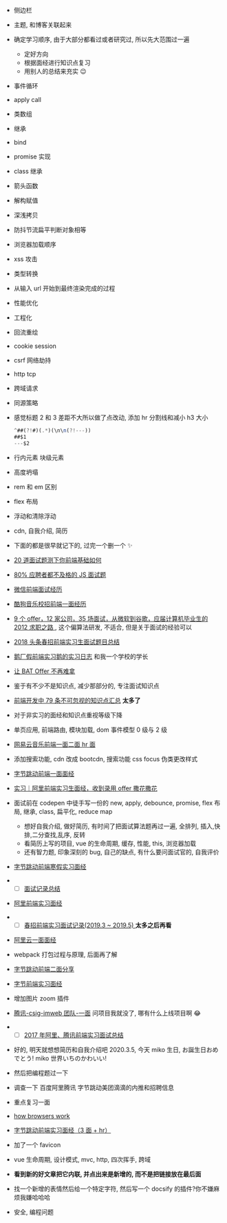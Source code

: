 - 侧边栏
- 主题, 和博客关联起来
- 确定学习顺序, 由于大部分都看过或者研究过, 所以先大范围过一遍

  - 定好方向
  - 根据面经进行知识点复习
  - 用别人的总结来充实 😉

- 事件循环
- apply call
- 类数组
- 继承
- bind
- promise 实现
- class 继承
- 箭头函数
- 解构赋值
- 深浅拷贝
- 防抖节流扁平判断对象相等
- 浏览器加载顺序
- xss 攻击
- 类型转换
- 从输入 url 开始到最终渲染完成的过程
- 性能优化
- 工程化
- 回流重绘
- cookie session
- csrf 网络劫持
- http tcp
- 跨域请求
- 同源策略
- 感觉标题 2 和 3 差距不大所以做了点改动, 添加 hr 分割线和减小 h3 大小

  ```javascript
  ^##(?!#)(.*)(\n\n(?!---))
  ##$1
  ---$2
  ```

- 行内元素 块级元素
- 高度坍塌
- rem 和 em 区别
- flex 布局
- 浮动和清除浮动
- cdn, 自我介绍, 简历
- 下面的都是很早就记下的, 过完一个删一个 ✨
- [20 道面试题测下你前端基础如何](https://zhuanlan.zhihu.com/p/40991873)
- [80% 应聘者都不及格的 JS 面试题](https://juejin.im/post/58cf180b0ce4630057d6727c)
- [微信前端面试经历](https://github.com/livoras/blog/issues/4)
- [酷狗音乐校招前端一面经历](https://segmentfault.com/a/1190000016828125)
- [9 个 offer，12 家公司，35 场面试，从微软到谷歌，应届计算机毕业生的 2012 求职之路 ](https://www.cnblogs.com/figure9/archive/2013/01/09/2853649.html), 这个偏算法研发, 不适合, 但是关于面试的经验可以
- [2018 头条春招前端实习生面试题目总结](https://juejin.im/post/5adc5d2f51882567183eb4a9)
- [鹅厂假前端实习鹅的实习日志](https://blog.csdn.net/u011748319/article/details/89062464) 和我一个学校的学长
- [让 BAT Offer 不再难拿](https://www.lindongzhou.com/article/bat-offer)
- 鉴于有不少不是知识点, 减少那部分的, 专注面试知识点
- [前端开发中 79 条不可忽视的知识点汇总](https://juejin.im/post/5d8989296fb9a06b1f147070) **太多了**
- 对于非实习的面经和知识点重视等级下降
- 单页应用, 前端路由, 模块加载, dom 事件模型 0 级与 2 级
- [网易云音乐前端一面二面 hr 面](https://www.nowcoder.com/discuss/69537?type=0&order=0&pos=452&page=1)
- 添加搜索功能, cdn 改成 bootcdn, 搜索功能 css focus 伪类更改样式
- [字节跳动前端一面面经](https://www.nowcoder.com/discuss/373775?type=2)
- [实习｜阿里前端实习生面经，收到录用 offer 撒花撒花](https://zhuanlan.zhihu.com/p/73723200)
- 面试前在 codepen 中徒手写一份的 new, apply, debounce, promise, flex 布局, 继承, class, 扁平化, reduce map
  - 想好自我介绍, 做好简历, 有时间了把面试算法题再过一遍, 全排列, 插入,快排,二分查找,乱序, 反转
  - 看简历上写的项目, vue 的生命周期, 缓存, 性能, this, 浏览器加载
  - 还有智力题, 印象深刻的 bug, 自己的缺点, 有什么要问面试官的, 自我评价
- [字节跳动前端寒假实习面经](https://www.nowcoder.com/discuss/353684?type=post&order=time&pos=&page=2)
- - [ ] [面试记录总结](https://github.com/CavsZhouyou/Front-End-Interview-Notebook/blob/master/%E9%9D%A2%E8%AF%95%E8%AE%B0%E5%BD%95/%E9%9D%A2%E8%AF%95%E8%AE%B0%E5%BD%95.md#1-2019-3-25-%E9%98%BF%E9%87%8C%E5%B7%B4%E5%B7%B4%E6%B7%98%E5%AE%9D%E4%B8%80%E9%9D%A2)
- [阿里前端实习面经](https://www.nowcoder.com/discuss/355875?type=post&order=time&pos=&page=1)
- - [ ] [春招前端实习面试记录(2019.3 ~ 2019.5) ](https://juejin.im/post/5cbbd2a0e51d456e8a12efaa) **太多之后再看**
- [阿里云一面面经](https://www.nowcoder.com/discuss/360529)
- webpack 打包过程与原理, 后面再了解
- [字节跳动前端二面分享](https://www.nowcoder.com/discuss/375111)
- [字节前端实习面经](https://www.nowcoder.com/discuss/355976?type=2)
- 增加图片 zoom 插件
- [腾讯-csig-imweb 团队-一面](https://messiahhh.github.io/blog/frontend/#%E8%85%BE%E8%AE%AF-csig-imweb%E5%9B%A2%E9%98%9F-%E4%B8%80%E9%9D%A2) 问项目我就没了, 哪有什么上线项目啊 😂
- - [ ] [2017 年阿里、腾讯前端实习面试总结](https://zhuanlan.zhihu.com/p/26528397)
- 好的, 明天就想想简历和自我介绍吧 2020.3.5, 今天 miko 生日, お誕生日おめでとう! miko 世界いちのかわいい!
- 然后把编程题过一下
- 调查一下 百度阿里腾讯 字节跳动美团滴滴的内推和招聘信息
- 重点复习一面
- [how browsers work](https://www.html5rocks.com/zh/tutorials/internals/howbrowserswork/)
- [字节跳动前端实习面经（3 面 + hr）](https://www.nowcoder.com/discuss/372363)
- 加了一个 favicon
- vue 生命周期, 设计模式, mvc, http, 四次挥手, 跨域
- **看到新的好文章把它内联, 并点出来是新增的, 而不是把链接放在最后面**
- 找一个新增的表情然后给一个特定字符, 然后写一个 docsify 的插件?你不嫌麻烦我嫌哈哈哈
- 安全, 编程问题
